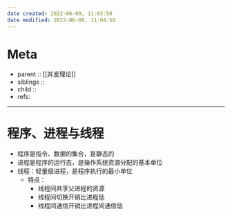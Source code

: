 ```yaml
---
date created: 2022-06-09, 11:03:50
date modified: 2022-06-09, 11:04:50
---
```


# Meta

- parent :: [[并发理论]]
- siblings ::
- child ::
- refs:

---

# 程序、进程与线程

- 程序是指令、数据的集合，是静态的
- 进程是程序的运行态，是操作系统资源分配的基本单位
- 线程：轻量级进程，是程序执行的最小单位
    - 特点：
        - 线程间共享父进程的资源
        - 线程间切换开销比进程低
        - 线程间通信开销比进程间通信低
